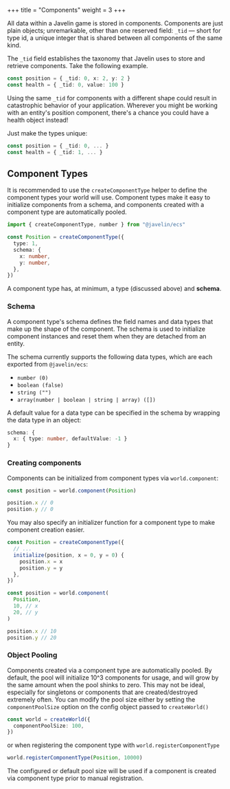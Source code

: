 +++
title = "Components"
weight = 3
+++

All data within a Javelin game is stored in components. Components are just plain objects; unremarkable, other than one reserved field: `_tid` — short for type id, a unique integer that is shared between all components of the same kind.

The `_tid` field establishes the taxonomy that Javelin uses to store and retrieve components. Take the following example.

```typescript
const position = { _tid: 0, x: 2, y: 2 }
const health = { _tid: 0, value: 100 }
```

Using the same `_tid` for components with a different shape could result in catastrophic behavior of your application. Wherever you might be working with an entity's position component, there's a chance you could have a health object instead!

Just make the types unique:

```typescript
const position = { _tid: 0, ... }
const health = { _tid: 1, ... }
```

## Component Types

It is recommended to use the `createComponentType` helper to define the component types your world will use. Component types make it easy to initialize components from a schema, and components created with a component type are automatically pooled.

```typescript
import { createComponentType, number } from "@javelin/ecs"

const Position = createComponentType({
  type: 1,
  schema: {
    x: number,
    y: number,
  },
})
```

A component type has, at minimum, a type (discussed above) and **schema**.

### Schema

A component type's schema defines the field names and data types that make up the shape of the component. The schema is used to initialize component instances and reset them when they are detached from an entity.

The schema currently supports the following data types, which are each exported from `@javelin/ecs`:

- `number (0)`
- `boolean (false)`
- `string ("")`
- `array(number | boolean | string | array) ([])`

A default value for a data type can be specified in the schema by wrapping the data type in an object:

```typescript
schema: {
  x: { type: number, defaultValue: -1 }
}
```

### Creating components

Components can be initialized from component types via `world.component`:

```typescript
const position = world.component(Position)

position.x // 0
position.y // 0
```

You may also specify an initializer function for a component type to make component creation easier.

```typescript
const Position = createComponentType({
  // ...
  initialize(position, x = 0, y = 0) {
    position.x = x
    position.y = y
  },
})

const position = world.component(
  Position,
  10, // x
  20, // y
)

position.x // 10
position.y // 20
```

### Object Pooling

Components created via a component type are automatically pooled. By default, the pool will initialize 10^3 components for usage, and will grow by the same amount when the pool shinks to zero. This may not be ideal, especially for singletons or components that are created/destroyed extremely often. You can modify the pool size either by setting the `componentPoolSize` option on the config object passed to `createWorld()`

```typescript
const world = createWorld({
  componentPoolSize: 100,
})
```

or when registering the component type with `world.registerComponentType`

```typescript
world.registerComponentType(Position, 10000)
```

The configured or default pool size will be used if a component is created via component type prior to manual registration.
